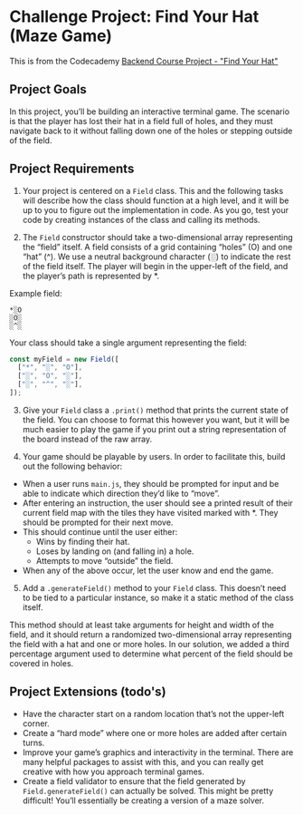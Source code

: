 # Challenge Project: Find Your Hat (Maze Game)

This is from the Codecademy [Backend Course Project - "Find Your Hat"](https://www.codecademy.com/journeys/back-end-engineer/paths/becj-22-back-end-development/tracks/becp-22-basics-of-back-end-development/modules/wdcp-22-challenge-project-find-your-hat-52ae5746-1903-4e25-a4bf-1714d3252e5e/projects/find-your-hat)

## Project Goals

In this project, you’ll be building an interactive terminal game. The scenario is that the player has lost their hat in a field full of holes, and they must navigate back to it without falling down one of the holes or stepping outside of the field.

## Project Requirements

1. Your project is centered on a `Field` class. This and the following tasks will describe how the class should function at a high level, and it will be up to you to figure out the implementation in code. As you go, test your code by creating instances of the class and calling its methods.

2. The `Field` constructor should take a two-dimensional array representing the “field” itself. A field consists of a grid containing “holes” (O) and one “hat” (^). We use a neutral background character (░) to indicate the rest of the field itself. The player will begin in the upper-left of the field, and the player’s path is represented by \*.

Example field:

```
*░O
░O░
░^░
```

Your class should take a single argument representing the field:

```javascript
const myField = new Field([
  ["*", "░", "O"],
  ["░", "O", "░"],
  ["░", "^", "░"],
]);
```

3. Give your `Field` class a `.print()` method that prints the current state of the field. You can choose to format this however you want, but it will be much easier to play the game if you print out a string representation of the board instead of the raw array.

4. Your game should be playable by users. In order to facilitate this, build out the following behavior:

- When a user runs `main.js`, they should be prompted for input and be able to indicate which direction they’d like to “move”.
- After entering an instruction, the user should see a printed result of their current field map with the tiles they have visited marked with \*. They should be prompted for their next move.
- This should continue until the user either:
  - Wins by finding their hat.
  - Loses by landing on (and falling in) a hole.
  - Attempts to move “outside” the field.
- When any of the above occur, let the user know and end the game.

5. Add a `.generateField()` method to your `Field` class. This doesn’t need to be tied to a particular instance, so make it a static method of the class itself.

This method should at least take arguments for height and width of the field, and it should return a randomized two-dimensional array representing the field with a hat and one or more holes. In our solution, we added a third percentage argument used to determine what percent of the field should be covered in holes.

## Project Extensions (todo's)

- Have the character start on a random location that’s not the upper-left corner.
- Create a “hard mode” where one or more holes are added after certain turns.
- Improve your game’s graphics and interactivity in the terminal. There are many helpful packages to assist with this, and you can really get creative with how you approach terminal games.
- Create a field validator to ensure that the field generated by `Field.generateField()` can actually be solved. This might be pretty difficult! You’ll essentially be creating a version of a maze solver.
